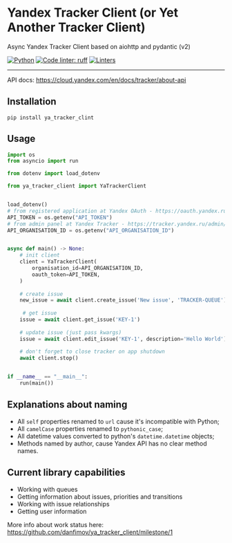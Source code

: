 # Yandex Tracker Client (or Yet Another Tracker Client)

Async Yandex Tracker Client based on aiohttp and pydantic (v2)

[![Python](https://img.shields.io/badge/python-^3.11-blue)](https://www.python.org/)
[![Code linter: ruff](https://img.shields.io/endpoint?url=https://raw.githubusercontent.com/charliermarsh/ruff/main/assets/badge/v1.json)](https://github.com/charliermarsh/ruff)
[![Linters](https://github.com/danfimov/ya_tracker_client/actions/workflows/code-check.yml/badge.svg)](https://github.com/danfimov/ya_tracker_client/actions/workflows/code-check.yml)

---

API docs: https://cloud.yandex.com/en/docs/tracker/about-api

## Installation

```shell
pip install ya_tracker_clint
```

## Usage

```python
import os
from asyncio import run

from dotenv import load_dotenv

from ya_tracker_client import YaTrackerClient


load_dotenv()
# from registered application at Yandex OAuth - https://oauth.yandex.ru/
API_TOKEN = os.getenv("API_TOKEN")
# from admin panel at Yandex Tracker - https://tracker.yandex.ru/admin/orgs
API_ORGANISATION_ID = os.getenv("API_ORGANISATION_ID")


async def main() -> None:
    # init client
    client = YaTrackerClient(
        organisation_id=API_ORGANISATION_ID,
        oauth_token=API_TOKEN,
    )
    
    # create issue
    new_issue = await client.create_issue('New issue', 'TRACKER-QUEUE')
    
     # get issue
    issue = await client.get_issue('KEY-1')
    
    # update issue (just pass kwargs)
    issue = await client.edit_issue('KEY-1', description='Hello World')
    
    # don't forget to close tracker on app shutdown
    await client.stop()


if __name__ == "__main__":
    run(main())
```


## Explanations about naming

- All `self` properties renamed to `url` cause it's incompatible with Python;
- All `camelCase` properties renamed to `pythonic_case`;
- All datetime values converted to python's `datetime.datetime` objects;
- Methods named by author, cause Yandex API has no clear method names.

## Current library capabilities

- Working with queues
- Getting information about issues, priorities and transitions
- Working with issue relationships
- Getting user information

More info about work status here: https://github.com/danfimov/ya_tracker_client/milestone/1
